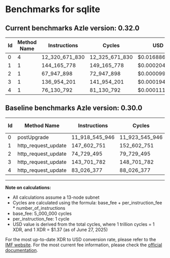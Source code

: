 # Benchmarks for sqlite

## Current benchmarks Azle version: 0.32.0
| Id | Method Name | Instructions | Cycles | USD | USD/Million Calls | Change |
|-----------|-------------|------------|--------|-----|--------------|-------|
| 0 | 4 | 12_320_671_830 | 12_325_671_830 | $0.0168861704 | $16_886.17 | <font color="red">+402_125_884</font> |
| 1 | 1 | 144_165_778 | 149_165_778 | $0.0002043571 | $204.35 | <font color="green">-3_436_973</font> |
| 2 | 1 | 67_947_898 | 72_947_898 | $0.0000999386 | $99.93 | <font color="green">-6_781_597</font> |
| 3 | 1 | 136_954_201 | 141_954_201 | $0.0001944773 | $194.47 | <font color="green">-6_747_581</font> |
| 4 | 1 | 76_130_792 | 81_130_792 | $0.0001111492 | $111.14 | <font color="green">-6_895_585</font> |

## Baseline benchmarks Azle version: 0.30.0
| Id | Method Name | Instructions | Cycles | USD | USD/Million Calls |
|-----------|-------------|------------|--------|-----|--------------|
| 0 | postUpgrade | 11_918_545_946 | 11_923_545_946 | $0.0163352579 | $16_335.25 |
| 1 | http_request_update | 147_602_751 | 152_602_751 | $0.0002090658 | $209.06 |
| 2 | http_request_update | 74_729_495 | 79_729_495 | $0.0001092294 | $109.22 |
| 3 | http_request_update | 143_701_782 | 148_701_782 | $0.0002037214 | $203.72 |
| 4 | http_request_update | 83_026_377 | 88_026_377 | $0.0001205961 | $120.59 |



---

**Note on calculations:**
- All calculations assume a 13-node subnet
- Cycles are calculated using the formula: base_fee + per_instruction_fee \* number_of_instructions
- base_fee: 5_000_000 cycles
- per_instruction_fee: 1 cycle
- USD value is derived from the total cycles, where 1 trillion cycles = 1 XDR, and 1 XDR = $1.37 (as of June 27, 2025)

For the most up-to-date XDR to USD conversion rate, please refer to the [IMF website](https://www.imf.org/external/np/fin/data/rms_sdrv.aspx).
For the most current fee information, please check the [official documentation](https://internetcomputer.org/docs/references/cycles-cost-formulas).